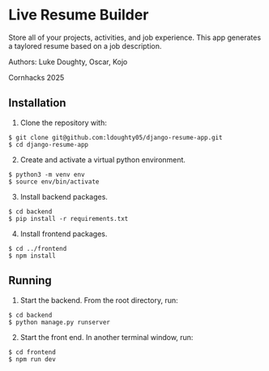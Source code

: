 # Live Resume Builder
Store all of your projects, activities, and job experience. This app generates a taylored resume based on a job description.

Authors: Luke Doughty, Oscar, Kojo  

Cornhacks 2025  

## Installation
1. Clone the repository with:
```{bash}
$ git clone git@github.com:ldoughty05/django-resume-app.git
$ cd django-resume-app
```
2. Create and activate a virtual python environment.
```{bash}
$ python3 -m venv env
$ source env/bin/activate
```
3. Install backend packages.
```{bash}
$ cd backend
$ pip install -r requirements.txt
```

4. Install frontend packages.
```{bash}
$ cd ../frontend
$ npm install
```

## Running
1. Start the backend.
   From the root directory, run:
```{bash}
$ cd backend
$ python manage.py runserver
```
2. Start the front end.
     In another terminal window, run:
```{bash}
$ cd frontend
$ npm run dev
```


